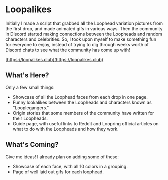 # Loopalikes

Initially I made a script that grabbed all the Loophead variation pictures from the first drop, and made animated gifs in various ways. Then the community in Discord started making connections between the Loopheads and random characters and celebrities. So, I took upon myself to make something fun for everyone to enjoy, instead of trying to dig through weeks worth of Discord chats to see what the community has come up with!

[https://loopalikes.club](https://loopalikes.club)

## What's Here?

Only a few small things:

* Showcase of all the Loophead faces from each drop in one page.
* Funny lookalikes between the Loopheads and characters known as "Looplegangers."
* Origin stories that some members of the community have written for their Loopheads.
* Guide page, with useful links to Reddit and Loopring official articles on what to do with the Loopheads and how they work.

## What's Coming?

Give me ideas! I already plan on adding some of these:

* Showcase of each face, with all 10 colors in a grouping.
* Page of well laid out gifs for each loophead.
